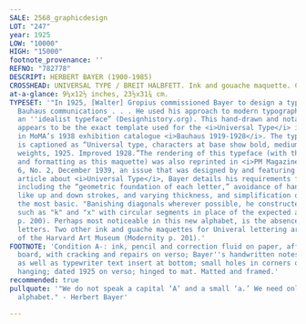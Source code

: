 ```yaml
---
SALE: 2568_graphicdesign
LOT: "247"
year: 1925
LOW: "10000"
HIGH: "15000"
footnote_provenance: ''
REFNO: "782778"
DESCRIPT: HERBERT BAYER (1900-1985)
CROSSHEAD: UNIVERSAL TYPE / BREIT HALBFETT. Ink and gouache maquette. Circa 1925.
at-a-glance: 9¼x12½ inches, 23½x31¾ cm.
TYPESET: '"In 1925, [Walter] Gropius commissioned Bayer to design a typeface for all
  Bauhaus communications . . . He used his approach to modern typography to create
  an ''idealist typeface” (Designhistory.org). This hand-drawn and notated maquette
  appears to be the exact template used for the <i>Universal Type</i> image published
  in MoMA’s 1938 exhibition catalogue <i>Bauhaus 1919-1928</i>. The typeface displayed
  is captioned as “Universal type, characters at base show bold, medium and light
  weights, 1925. Improved 1928.”The rendering of this typeface (with the same spacing
  and formatting as this maquette) was also reprinted in <i>PM Magazine</i>, Vol.
  6, No. 2, December 1939, an issue that was designed by and featuring Bayer. In the
  article about <i>Universal Type</i>, Bayer details his requirements for a new alphabet,
  including the “geometric foundation of each letter,” avoidance of hand-written elements,
  like up and down strokes, and varying thickness, and simplification of forms to
  the most basic. "Banishing diagonals wherever possible, he constructed characters
  such as "k" and "x" with circular segments in place of the expected angles" (Modernity
  p. 200). Perhaps most noticeable in this new alphabet, is the absence of capitalized
  letters. Two other ink and guache maquettes for Univeral lettering are in the collections
  of the Harvard Art Museum (Modernity p. 201).'
FOOTNOTE: 'Condition A-: ink, pencil and correction fluid on paper, affixed to artist
  board, with cracking and repairs on verso; Bayer''s handwritten notes in pencil
  as well as typewriter text insert at bottom; small holes in corners of board for
  hanging; dated 1925 on verso; hinged to mat. Matted and framed.'
recommended: true
pullquote: '"We do not speak a capital ‘A’ and a small ‘a.’ We need only a single
  alphabet." - Herbert Bayer'

---
```

